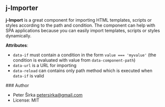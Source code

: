## j-Importer

__j-Import__ is a great component for importing HTML templates, scripts or styles according to the path and condition. The component can help with SPA applications because you can easily import templates, scripts or styles dynamically.

__Attributes__:
- `data-if` must contain a condition in the form `value === 'myvalue'` (the condition is evaluated with value from `data-component-path`)
- `data-url` is a URL for importing
- `data-reload` can contains only path method which is executed when `data-if` is valid

### Author

- Peter Širka <petersirka@gmail.com>
- License: MIT